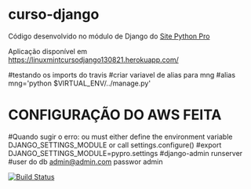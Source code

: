 # curso-django
Código desenvolvido no módulo de Django do [Site Python Pro](www.python.pro.br)

Aplicação disponível em https://linuxmintcursodjango130821.herokuapp.com/

#testando os imports do travis
#criar variavel de alias para mng 
#alias mng='python $VIRTUAL_ENV/../manage.py'
# CONFIGURAÇÃO DO AWS FEITA 
#Quando sugir o erro: ou must either define the environment variable DJANGO_SETTINGS_MODULE or call settings.configure()
#export DJANGO_SETTINGS_MODULE=pypro.settings
#django-admin runserver
#user do db  admin@admin.com passwor admin 

[![Build Status](https://app.travis-ci.com/leandromartins36/Linux_curso_django.svg?branch=main)](https://app.travis-ci.com/leandromartins36/Linux_curso_django)